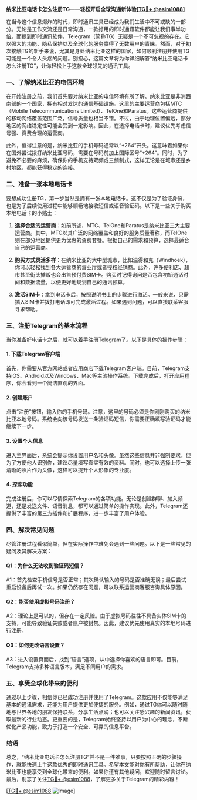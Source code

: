 **纳米比亚电话卡怎么注册TG——轻松开启全球沟通新体验[[TG💪+ @esim1088](https://t.me/s/esim1088)]**

在当今这个信息爆炸的时代，即时通讯工具已经成为我们生活中不可或缺的一部分。无论是工作交流还是日常沟通，一款好用的即时通讯软件都能让我们事半功倍。而提到即时通讯软件，Telegram（简称TG）无疑是一个不可忽视的存在。它以强大的功能、隐私保护以及全球化的服务赢得了无数用户的青睐。然而，对于初次接触TG的新手来说，尤其是身处纳米比亚这样的国家，如何顺利注册并使用TG可能是一个令人头疼的问题。别担心，这篇文章将为你详细解答“纳米比亚电话卡怎么注册TG”，让你轻松上手这款全球领先的通讯工具。

### **一、了解纳米比亚的电信环境**

在开始注册之前，我们首先要对纳米比亚的电信环境有所了解。纳米比亚是非洲西南部的一个国家，拥有相对发达的通信基础设施。这里的主要运营商包括MTC（Mobile Telecommunications Limited）、TelOne和Paratus。这些运营商提供的移动网络覆盖范围广泛，信号质量也相当不错。不过，由于地理位置偏远，部分地区的网络稳定性可能会受到一定影响。因此，在选择电话卡时，建议优先考虑信号强、资费合理的运营商。

此外，值得注意的是，纳米比亚的手机号码通常以“+264”开头。这意味着如果你在国外尝试拨打纳米比亚号码，需要在号码前加上国际区号“+264”。同时，为了避免不必要的麻烦，确保你的手机支持双频或三频制式，这样无论是在城市还是乡村地区，都能获得稳定的连接。

### **二、准备一张本地电话卡**

要想成功注册TG，第一步当然是拥有一张本地电话卡。这不仅是为了验证身份，也是为了后续使用过程中能够顺畅地接收短信或语音验证码。以下是一些关于购买本地电话卡的小贴士：

1. **选择合适的运营商**：如前所述，MTC、TelOne和Paratus是纳米比亚三大主要运营商。其中，MTC以其广泛的网络覆盖和良好的服务质量著称，而TelOne则在部分地区提供更为优惠的资费套餐。根据自己的需求和预算，选择最适合自己的运营商。
   
2. **购买方式灵活多样**：在纳米比亚的大中型城市，比如温得和克（Windhoek），你可以轻松找到各大运营商的营业厅或者授权经销商。此外，许多便利店、超市甚至街头摊贩也会出售预付费SIM卡。购买时记得询问是否包含初始通话时间和数据流量，以便更好地规划自己的通讯预算。

3. **激活SIM卡**：拿到电话卡后，按照说明书上的步骤进行激活。一般来说，只需插入SIM卡并拨打电话即可完成激活过程。如果遇到问题，可以直接联系客服寻求帮助。

### **三、注册Telegram的基本流程**

当你准备好电话卡之后，就可以着手注册Telegram了。以下是具体的操作步骤：

#### **1. 下载Telegram客户端**
首先，你需要从官方网站或者应用商店下载Telegram客户端。目前，Telegram支持iOS、Android以及Windows、Mac等主流操作系统。下载完成后，打开应用程序，你会看到一个简洁直观的界面。

#### **2. 创建账户**
点击“注册”按钮，输入你的手机号码。注意，这里的号码必须是你刚刚购买的纳米比亚本地号码。系统会向该号码发送一条验证码短信，你需要正确填写验证码才能继续下一步。

#### **3. 设置个人信息**
进入主界面后，系统会提示你设置用户名和头像。虽然这些信息并非强制要求，但为了方便他人识别你，建议尽量填写真实有效的资料。同时，也可以选择上传一张清晰的照片作为头像，这样可以提升个人形象的专业度。

#### **4. 探索功能**
完成注册后，你可以尽情探索Telegram的各项功能。无论是创建群聊、加入频道，还是发送文件、语音消息，都可以通过简单的操作实现。此外，Telegram还提供了丰富的第三方插件和扩展程序，进一步丰富了用户体验。

### **四、解决常见问题**

尽管注册过程看似简单，但在实际操作中难免会遇到一些问题。以下是一些常见的疑问及其解决方案：

#### **Q1：为什么无法收到验证码短信？**
A1：首先检查手机信号是否正常；其次确认输入的号码是否准确无误；最后尝试重启设备后再试一次。如果仍然存在问题，可以联系运营商客服咨询具体原因。

#### **Q2：能否使用虚拟号码注册？**
A2：理论上是可以的，但存在一定风险。由于虚拟号码往往不具备实体SIM卡的支持，可能导致验证失败或者账户被封禁。因此，建议优先使用真实的本地号码进行注册。

#### **Q3：如何更改语言设置？**
A3：进入设置页面后，找到“语言”选项，从中选择你喜欢的语言即可。目前，Telegram支持多种语言版本，满足不同用户的需求。

### **五、享受全球化带来的便利**

通过以上步骤，相信你已经成功注册并使用了Telegram。这款应用不仅能够满足基本的通讯需求，还能为用户提供更加便捷的服务。例如，通过TG你可以随时随地与世界各地的朋友保持联系，分享生活点滴；也可以关注感兴趣的新闻资讯，获取最新的行业动态。更重要的是，Telegram始终坚持以用户为中心的理念，不断优化产品功能，致力于打造一个安全、可靠的信息平台。

### **结语**

总之，“纳米比亚电话卡怎么注册TG”并不是一件难事，只要按照正确的步骤操作，就能快速上手这款优秀的即时通讯工具。希望本文能对你有所帮助，让你在纳米比亚也能享受到全球化带来的便利。如果你还有其他疑问，欢迎随时留言讨论。最后，别忘了关注[TG💪+ @esim1088](https://t.me/s/esim1088)，了解更多关于Telegram的精彩内容！

[[TG💪+ @esim1088](https://t.me/s/esim1088) ![Image](https://i.postimg.cc/4NQfJmqS/Snipaste-2025-05-13-00-14-12.png)]